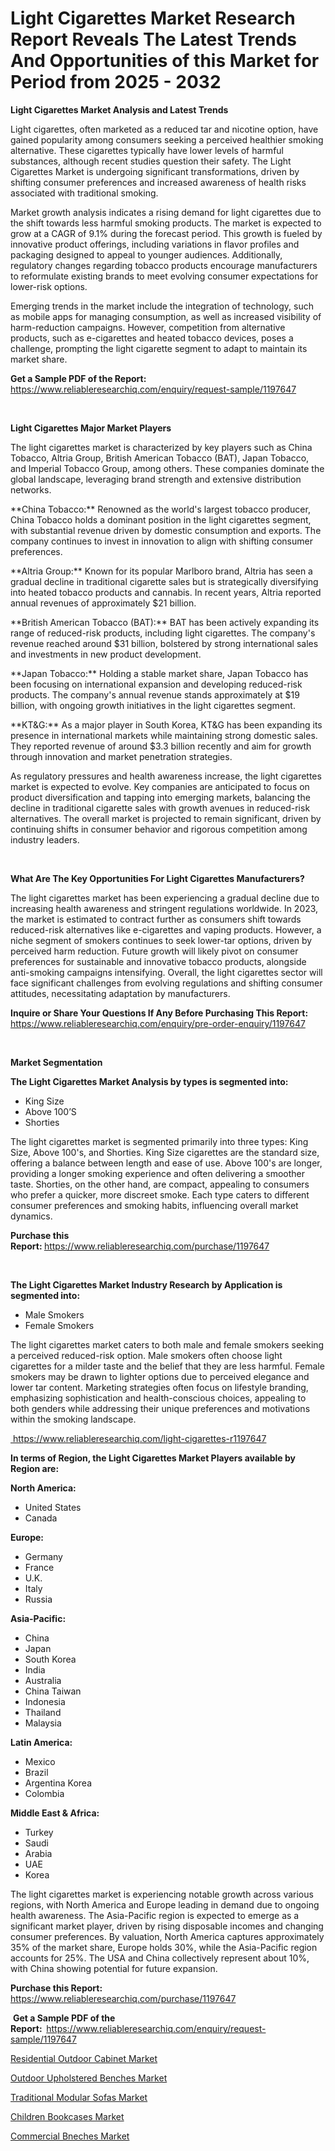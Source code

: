<p><h1>Light Cigarettes Market Research Report Reveals The Latest Trends And Opportunities of this Market for Period from 2025 - 2032</h1></p><p><strong>Light Cigarettes Market Analysis and Latest Trends</strong></p>
<p><p>Light cigarettes, often marketed as a reduced tar and nicotine option, have gained popularity among consumers seeking a perceived healthier smoking alternative. These cigarettes typically have lower levels of harmful substances, although recent studies question their safety. The Light Cigarettes Market is undergoing significant transformations, driven by shifting consumer preferences and increased awareness of health risks associated with traditional smoking.</p><p>Market growth analysis indicates a rising demand for light cigarettes due to the shift towards less harmful smoking products. The market is expected to grow at a CAGR of 9.1% during the forecast period. This growth is fueled by innovative product offerings, including variations in flavor profiles and packaging designed to appeal to younger audiences. Additionally, regulatory changes regarding tobacco products encourage manufacturers to reformulate existing brands to meet evolving consumer expectations for lower-risk options.</p><p>Emerging trends in the market include the integration of technology, such as mobile apps for managing consumption, as well as increased visibility of harm-reduction campaigns. However, competition from alternative products, such as e-cigarettes and heated tobacco devices, poses a challenge, prompting the light cigarette segment to adapt to maintain its market share.</p></p>
<p><strong>Get a Sample PDF of the Report:&nbsp;</strong> <a href="https://www.reliableresearchiq.com/enquiry/request-sample/1197647?utm_campaign=1837&utm_medium=2&utm_source=Github&utm_content=ia&utm_term=05042025&utm_id=light-cigarettes">https://www.reliableresearchiq.com/enquiry/request-sample/1197647</a></p>
<p>&nbsp;</p>
<p><strong>Light Cigarettes Major Market Players</strong></p>
<p><p>The light cigarettes market is characterized by key players such as China Tobacco, Altria Group, British American Tobacco (BAT), Japan Tobacco, and Imperial Tobacco Group, among others. These companies dominate the global landscape, leveraging brand strength and extensive distribution networks.</p><p>**China Tobacco:** Renowned as the world's largest tobacco producer, China Tobacco holds a dominant position in the light cigarettes segment, with substantial revenue driven by domestic consumption and exports. The company continues to invest in innovation to align with shifting consumer preferences.</p><p>**Altria Group:** Known for its popular Marlboro brand, Altria has seen a gradual decline in traditional cigarette sales but is strategically diversifying into heated tobacco products and cannabis. In recent years, Altria reported annual revenues of approximately $21 billion.</p><p>**British American Tobacco (BAT):** BAT has been actively expanding its range of reduced-risk products, including light cigarettes. The company's revenue reached around $31 billion, bolstered by strong international sales and investments in new product development.</p><p>**Japan Tobacco:** Holding a stable market share, Japan Tobacco has been focusing on international expansion and developing reduced-risk products. The company's annual revenue stands approximately at $19 billion, with ongoing growth initiatives in the light cigarettes segment.</p><p>**KT&G:** As a major player in South Korea, KT&G has been expanding its presence in international markets while maintaining strong domestic sales. They reported revenue of around $3.3 billion recently and aim for growth through innovation and market penetration strategies.</p><p>As regulatory pressures and health awareness increase, the light cigarettes market is expected to evolve. Key companies are anticipated to focus on product diversification and tapping into emerging markets, balancing the decline in traditional cigarette sales with growth avenues in reduced-risk alternatives. The overall market is projected to remain significant, driven by continuing shifts in consumer behavior and rigorous competition among industry leaders.</p></p>
<p>&nbsp;</p>
<p><strong>What Are The Key Opportunities For Light Cigarettes Manufacturers?</strong></p>
<p><p>The light cigarettes market has been experiencing a gradual decline due to increasing health awareness and stringent regulations worldwide. In 2023, the market is estimated to contract further as consumers shift towards reduced-risk alternatives like e-cigarettes and vaping products. However, a niche segment of smokers continues to seek lower-tar options, driven by perceived harm reduction. Future growth will likely pivot on consumer preferences for sustainable and innovative tobacco products, alongside anti-smoking campaigns intensifying. Overall, the light cigarettes sector will face significant challenges from evolving regulations and shifting consumer attitudes, necessitating adaptation by manufacturers.</p></p>
<p><strong>Inquire or Share Your Questions If Any Before Purchasing This Report:</strong> <a href="https://www.reliableresearchiq.com/enquiry/pre-order-enquiry/1197647?utm_campaign=1837&utm_medium=2&utm_source=Github&utm_content=ia&utm_term=05042025&utm_id=light-cigarettes">https://www.reliableresearchiq.com/enquiry/pre-order-enquiry/1197647</a></p>
<p>&nbsp;</p>
<p><strong>Market Segmentation</strong></p>
<p><strong>The Light Cigarettes Market Analysis by types is segmented into:</strong></p>
<p><ul><li>King Size</li><li>Above 100’S</li><li>Shorties</li></ul></p>
<p><p>The light cigarettes market is segmented primarily into three types: King Size, Above 100's, and Shorties. King Size cigarettes are the standard size, offering a balance between length and ease of use. Above 100's are longer, providing a longer smoking experience and often delivering a smoother taste. Shorties, on the other hand, are compact, appealing to consumers who prefer a quicker, more discreet smoke. Each type caters to different consumer preferences and smoking habits, influencing overall market dynamics.</p></p>
<p><strong>Purchase this Report:&nbsp;</strong><a href="https://www.reliableresearchiq.com/purchase/1197647?utm_campaign=1837&utm_medium=2&utm_source=Github&utm_content=ia&utm_term=05042025&utm_id=light-cigarettes">https://www.reliableresearchiq.com/purchase/1197647</a></p>
<p>&nbsp;</p>
<p><strong>The Light Cigarettes Market Industry Research by Application is segmented into:</strong></p>
<p><ul><li>Male Smokers</li><li>Female Smokers</li></ul></p>
<p><p>The light cigarettes market caters to both male and female smokers seeking a perceived reduced-risk option. Male smokers often choose light cigarettes for a milder taste and the belief that they are less harmful. Female smokers may be drawn to lighter options due to perceived elegance and lower tar content. Marketing strategies often focus on lifestyle branding, emphasizing sophistication and health-conscious choices, appealing to both genders while addressing their unique preferences and motivations within the smoking landscape.</p></p>
<p><a href="https://www.reliableresearchiq.com/light-cigarettes-r1197647?utm_campaign=1837&utm_medium=2&utm_source=Github&utm_content=ia&utm_term=05042025&utm_id=light-cigarettes">&nbsp;https://www.reliableresearchiq.com/light-cigarettes-r1197647</a></p>
<p><strong>In terms of Region, the Light Cigarettes Market Players available by Region are:</strong></p>
<p>
    <p> <strong> North America: </strong>
        <ul>
            <li>United States</li>
            <li>Canada</li>
        </ul>
        </p> 
    <p> <strong> Europe: </strong>
        <ul>
            <li>Germany</li>
            <li>France</li>
            <li>U.K.</li>
            <li>Italy</li>
            <li>Russia</li>
        </ul>
        </p> 
    <p> <strong> Asia-Pacific: </strong>
        <ul>
            <li>China</li>
            <li>Japan</li>
            <li>South Korea</li>
            <li>India</li>
            <li>Australia</li>
            <li>China Taiwan</li>
            <li>Indonesia</li>
            <li>Thailand</li>
            <li>Malaysia</li>
        </ul>
        </p> 
    <p> <strong> Latin America: </strong>
        <ul>
            <li>Mexico</li>
            <li>Brazil</li>
            <li>Argentina Korea</li>
            <li>Colombia</li>
        </ul>
        </p> 
    <p> <strong> Middle East & Africa: </strong>
        <ul>
            <li>Turkey</li>
            <li>Saudi</li>
            <li>Arabia</li>
            <li>UAE</li>
            <li>Korea</li>
        </ul>
    </p>
    </p>
<p><p>The light cigarettes market is experiencing notable growth across various regions, with North America and Europe leading in demand due to ongoing health awareness. The Asia-Pacific region is expected to emerge as a significant market player, driven by rising disposable incomes and changing consumer preferences. By valuation, North America captures approximately 35% of the market share, Europe holds 30%, while the Asia-Pacific region accounts for 25%. The USA and China collectively represent about 10%, with China showing potential for future expansion.</p></p>
<p><strong>Purchase this Report: </strong><a href="https://www.reliableresearchiq.com/purchase/1197647?utm_campaign=1837&utm_medium=2&utm_source=Github&utm_content=ia&utm_term=05042025&utm_id=light-cigarettes">https://www.reliableresearchiq.com/purchase/1197647</a></p>
<p>&nbsp;<strong>Get a Sample PDF of the Report:&nbsp;&nbsp;</strong><a href="https://www.reliableresearchiq.com/enquiry/request-sample/1197647?utm_campaign=1837&utm_medium=2&utm_source=Github&utm_content=ia&utm_term=05042025&utm_id=light-cigarettes">https://www.reliableresearchiq.com/enquiry/request-sample/1197647</a></p>
<p><strong></strong></p>
<p><p><a href="https://github.com/mcveathuane2/Market-Research-Report-List-1/blob/main/residential-outdoor-cabinet-market.md?utm_campaign=1837&utm_medium=2&utm_source=Github&utm_content=ia&utm_term=05042025&utm_id=light-cigarettes">Residential Outdoor Cabinet Market</a></p><p><a href="https://github.com/laingragle95/Market-Research-Report-List-1/blob/main/outdoor-upholstered-benches-market.md?utm_campaign=1837&utm_medium=2&utm_source=Github&utm_content=ia&utm_term=05042025&utm_id=light-cigarettes">Outdoor Upholstered Benches Market</a></p><p><a href="https://github.com/uripeachrii/Market-Research-Report-List-1/blob/main/traditional-modular-sofas-market.md?utm_campaign=1837&utm_medium=2&utm_source=Github&utm_content=ia&utm_term=05042025&utm_id=light-cigarettes">Traditional Modular Sofas Market</a></p><p><a href="https://github.com/buenayankobl/Market-Research-Report-List-1/blob/main/children-bookcases-market.md?utm_campaign=1837&utm_medium=2&utm_source=Github&utm_content=ia&utm_term=05042025&utm_id=light-cigarettes">Children Bookcases Market</a></p><p><a href="https://github.com/rakowpleetj1/Market-Research-Report-List-1/blob/main/commercial-bneches-market.md?utm_campaign=1837&utm_medium=2&utm_source=Github&utm_content=ia&utm_term=05042025&utm_id=light-cigarettes">Commercial Bneches Market</a></p></p>